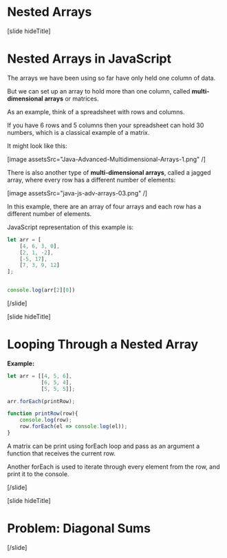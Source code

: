 
# Nested Arrays

[slide hideTitle]

# Nested Arrays in JavaScript

The arrays we have been using so far have only held one column of data.

But we can set up an array to hold more than one column, called **multi-dimensional arrays** or matrices.

As an example, think of a spreadsheet with rows and columns.

If you have 6 rows and 5 columns then your spreadsheet can hold 30 numbers, which is a classical example of a matrix.

It might look like this:

[image assetsSrc="Java-Advanced-Multidimensional-Arrays-1.png" /]

There is also another type of **multi-dimensional arrays**, called a jagged array, where every row has a different number of elements:

[image assetsSrc="java-js-adv-arrays-03.png" /]

In this example, there are an array of four arrays and each row has a different number of elements.

JavaScript representation of this example is:

```js
let arr = [
    [4, 6, 3, 0],
    [2, 1, -2],
    [-5, 17],
    [7, 3, 9, 12]
];


console.log(arr[2][0])
```

[/slide]

[slide hideTitle]

# Looping Through a Nested Array

**Example:**

```js live
let arr = [[4, 5, 6],
           [6, 5, 4],
           [5, 5, 5]];

arr.forEach(printRow);

function printRow(row){
    console.log(row);
    row.forEach(el => console.log(el));
}
```
A matrix can be print using forEach loop and pass as an argument a function that receives the current row. 

Another forEach is used to iterate through every element from the row, and print it to the console.

[/slide]

[slide hideTitle]

# Problem: Diagonal Sums

[/slide]